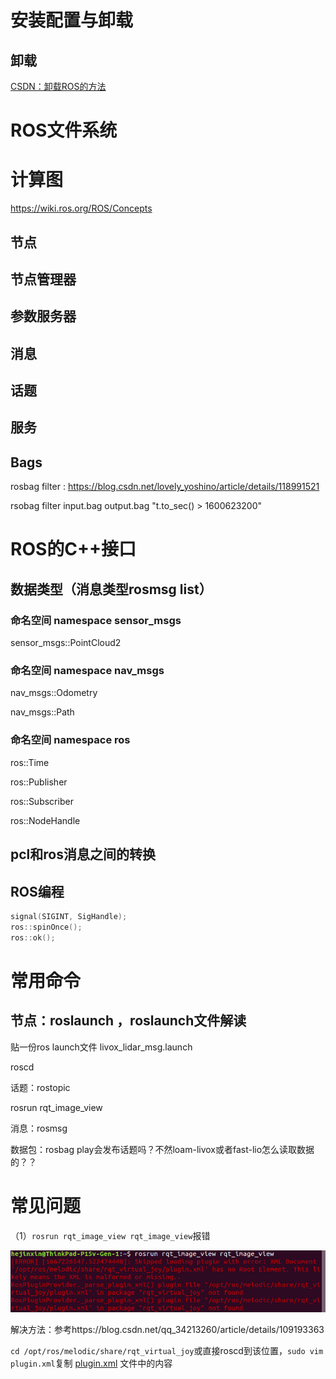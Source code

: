 # 安装配置与卸载

## 卸载

[CSDN：卸载ROS的方法](https://blog.csdn.net/seniorc/article/details/112276699)

# ROS文件系统

# 计算图

https://wiki.ros.org/ROS/Concepts

## 节点

## 节点管理器

## 参数服务器

## 消息

## 话题

## 服务

## Bags

rosbag filter : https://blog.csdn.net/lovely_yoshino/article/details/118991521

rsobag filter input.bag  output.bag "t.to_sec() > 1600623200"

# ROS的C++接口

## 数据类型（消息类型rosmsg list）

### 命名空间 namespace sensor_msgs

sensor_msgs::PointCloud2

### 命名空间  namespace nav_msgs

nav_msgs::Odometry

nav_msgs::Path

### 命名空间 namespace ros

ros::Time

ros::Publisher

ros::Subscriber

ros::NodeHandle

## pcl和ros消息之间的转换

## ROS编程

```C++
signal(SIGINT, SigHandle);
ros::spinOnce();
ros::ok();
```



# 常用命令

## 节点：roslaunch ，roslaunch文件解读

贴一份ros launch文件 livox_lidar_msg.launch

roscd

话题：rostopic

rosrun rqt_image_view

消息：rosmsg

数据包：rosbag play会发布话题吗？不然loam-livox或者fast-lio怎么读取数据的？？

# 常见问题

（1）`rosrun rqt_image_view rqt_image_view`报错

![](assets/rqt_image_view报错.png)

解决方法：参考https://blog.csdn.net/qq_34213260/article/details/109193363

`cd /opt/ros/melodic/share/rqt_virtual_joy`或直接roscd到该位置，`sudo vim plugin.xml`复制 [plugin.xml](assets/plugin.xml) 文件中的内容